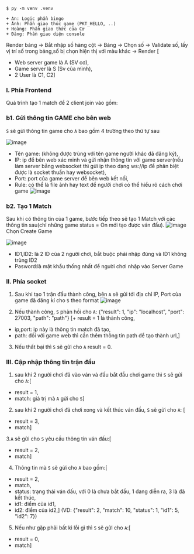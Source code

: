 ```
$ py -m venv .venv

+ An: Logic phần bingo
+ Ánh: Phần giao thúc game (PKT_HELLO, ..)
+ Hoàng: Phần giao thức của Cơ
+ Đăng: Phần giao diện console
```

Render bảng -> Bắt nhập số hàng cột -> Bảng -> Chọn số -> Validate số, lấy vị trí số trong bảng,số bị chọn hiện thị với màu khác -> Render
 [ 
+ Web server game là A (SV cơ),
+ Game server là S (Sv của mình), 
+ 2 User là C1, C2]

### I. Phía Frontend
 Quá trình tạo 1 match để 2 client join vào gồm:
### b1. Gửi thông tin GAME cho bên web

`S` sẽ gửi thông tin game cho `A` bao gồm 4 trường theo thứ tự sau

![image](https://user-images.githubusercontent.com/91183884/205115739-c00ea714-9069-4aa5-8797-66276fb26203.png)
+ Tên game: (không được trùng với tên game người khác đã đăng ký),
+ IP: ip để bên web xác minh và gửi nhận thông tin với game server(nếu làm server bằng websocket thì gửi ip theo dạng ws://ip để phân biệt được là socket thuần hay
websocket), 
+ Port: port của game server để bên web kết nối, 
+ Rule: có thể là file ảnh hay text để người chơi có thể hiểu rõ cách chơi game
![image](https://user-images.githubusercontent.com/91183884/205116009-198840c4-e13d-4d38-b099-db376230156d.png)

### b2. Tạo 1 Match

Sau khi có thông tin của 1 game, bước tiếp theo sẽ tạo 1 Match với các thông tin sau(chỉ những game status = On mới tạo được ván đấu).
![image](https://user-images.githubusercontent.com/91183884/205118668-e66985db-a1cd-490f-a7b5-a65ab5690e52.png)
 Chọn Create Game
 
 ![image](https://user-images.githubusercontent.com/91183884/205118948-d4d4e2a0-a942-4ea8-a209-447097d6e9d4.png)
+ ID1,ID2: là 2 ID của 2 người chơi, bắt buộc phải nhập đúng và ID1 không trùng ID2
+ Pasword:là mật khẩu thống nhất để người chơi nhập vào Server Game

### II. Phía socket

1. Sau khi tạo 1 trận đấu thành công, bên `A` sẽ gửi tới địa chỉ IP, Port của game đã đăng kí cho `S` theo format
![image](https://user-images.githubusercontent.com/91183884/205120943-d6c275d9-c4c5-44b1-a219-9493f8847a2e.png)

2. Nếu thành công, `S` phản hồi cho `A`:
{"result": 1, "ip": "localhost", "port": 27003, "path": "path"}
[+ result = 1 là thành công, 
+ ip,port: ip này là thông tin match đã tạo,
+ path: đối với game web thì cần thêm thông tin path để tạo thành url,]

3. Nếu thất bại thì `S` sẽ gửi cho `A` result = 0.

### III. Cập nhập thông tin trận đấu
1. sau khi 2 người chơi đã vào ván và đấu bắt đầu chơi game thì `S` sẽ gửi cho `A`:[
+ result = 1,
+ match: giá trị mà `A` gửi cho `S`]

2. sau khi 2 người chơi đã chơi xong và kết thúc ván đấu, `S` sẽ gửi cho `A`: [
+ result = 3, 
+ match]

3.`A` sẽ gửi cho `S` yêu cầu thông tin ván đấu:[
+ result = 2,
+ match]

4. Thông tin mà `S` sẽ gửi cho `A` bao gồm:[
+ result = 2,
+ match,
+ status: trạng thái ván đấu, với 0 là chưa bắt đầu, 1 đang diễn ra, 3 là đã kết thúc,
+ id1: điểm của id1,
+ id2: điểm của id2,]
(VD: {"result": 2, "match": 10, "status": 1, "id1": 5, "id2": 7})

5. Nếu như gặp phải bất kì lỗi gì thì `S` sẽ gửi cho `A`:[
+ result = 0,
+ match]

